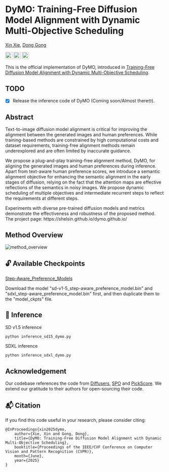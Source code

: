 # DyMO: Training-Free Diffusion Model Alignment with Dynamic Multi-Objective Scheduling
[Xin Xie](https://shelsin.github.io/), [Dong Gong](https://donggong1.github.io/)

<a href="https://arxiv.org/abs/2412.00759"><img src="https://img.shields.io/badge/Paper-arXiv-red?style=for-the-badge" height=22.5></a>
<a href="https://shelsin.github.io/dymo.github.io/"><img src="https://img.shields.io/badge/Project-Page-blue?style=for-the-badge" height=22.5></a>
<a href="https://www.youtube.com/watch?v=nKPAmAzJWFU"><img src="https://img.shields.io/badge/YouTube-Video-yellow?style=for-the-badge" height=22.5></a>

This is the official implementation of DyMO, introduced in [Training-Free Diffusion Model Alignment with Dynamic Multi-Objective Scheduling](https://arxiv.org/abs/2412.00759).

## TODO
- [x] Release the inference code of DyMO (Coming soon/Almost there🤓).

## Abstract
<p>
Text-to-image diffusion model alignment is critical for improving the alignment between the generated images and human preferences. While training-based methods are constrained by high computational costs and dataset requirements, training-free alignment methods remain underexplored and are often limited by inaccurate guidance.
</p>
<p>
We propose a plug-and-play training-free alignment method, DyMO, for aligning the generated images and human preferences during inference. Apart from text-aware human preference scores, we introduce a semantic alignment objective for enhancing the semantic alignment in the early stages of diffusion, relying on the fact that the attention maps are effective reflections of the semantics in noisy images. We propose dynamic scheduling of multiple objectives and intermediate recurrent steps to reflect the requirements at different steps.
</p>
<p>
Experiments with diverse pre-trained diffusion models and metrics demonstrate the effectiveness and robustness of the proposed method. The project page: https://shelsin.github.io/dymo.github.io/
</p>

## Method Overview
![method_overview](assets/method.png)

## :unlock: Available Checkpoints
[Step-Aware_Preference_Models](https://huggingface.co/SPO-Diffusion-Models/Step-Aware_Preference_Models)

Download the model "sd-v1-5_step-aware_preference_model.bin" and "sdxl_step-aware_preference_model.bin" first, and then duplicate them to the "model_ckpts" file.

## :wrench: Inference

SD v1.5 inference
```bash
python inference_sd15_dymo.py
```

SDXL inference
```bash
python inference_sdxl_dymo.py
```

## Acknowledgement
Our codebase references the code from [Diffusers](https://github.com/huggingface/diffusers), [SPO](https://rockeycoss.github.io/spo.github.io/) and [PickScore](https://github.com/yuvalkirstain/PickScore). We extend our gratitude to their authors for open-sourcing their code.

## :mailbox_with_mail: Citation
If you find this code useful in your research, please consider citing:

```
@InProceedings{xin2025dymo,
    author={Xie, Xin and Gong, Dong},
    title={DyMO: Training-Free Diffusion Model Alignment with Dynamic Multi-Objective Scheduling},
    booktitle={Proceedings of the IEEE/CVF Conference on Computer Vision and Pattern Recognition (CVPR)},
    month={June},
    year={2025}
}
```
